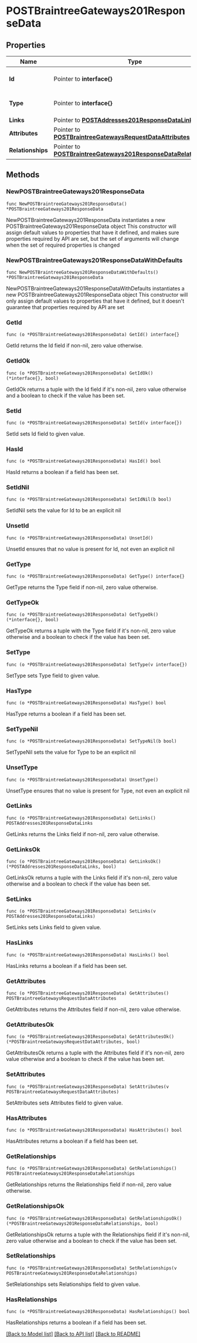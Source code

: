 # POSTBraintreeGateways201ResponseData

## Properties

Name | Type | Description | Notes
------------ | ------------- | ------------- | -------------
**Id** | Pointer to **interface{}** | The resource&#39;s id | [optional] 
**Type** | Pointer to **interface{}** | The resource&#39;s type | [optional] 
**Links** | Pointer to [**POSTAddresses201ResponseDataLinks**](POSTAddresses201ResponseDataLinks.md) |  | [optional] 
**Attributes** | Pointer to [**POSTBraintreeGatewaysRequestDataAttributes**](POSTBraintreeGatewaysRequestDataAttributes.md) |  | [optional] 
**Relationships** | Pointer to [**POSTBraintreeGateways201ResponseDataRelationships**](POSTBraintreeGateways201ResponseDataRelationships.md) |  | [optional] 

## Methods

### NewPOSTBraintreeGateways201ResponseData

`func NewPOSTBraintreeGateways201ResponseData() *POSTBraintreeGateways201ResponseData`

NewPOSTBraintreeGateways201ResponseData instantiates a new POSTBraintreeGateways201ResponseData object
This constructor will assign default values to properties that have it defined,
and makes sure properties required by API are set, but the set of arguments
will change when the set of required properties is changed

### NewPOSTBraintreeGateways201ResponseDataWithDefaults

`func NewPOSTBraintreeGateways201ResponseDataWithDefaults() *POSTBraintreeGateways201ResponseData`

NewPOSTBraintreeGateways201ResponseDataWithDefaults instantiates a new POSTBraintreeGateways201ResponseData object
This constructor will only assign default values to properties that have it defined,
but it doesn't guarantee that properties required by API are set

### GetId

`func (o *POSTBraintreeGateways201ResponseData) GetId() interface{}`

GetId returns the Id field if non-nil, zero value otherwise.

### GetIdOk

`func (o *POSTBraintreeGateways201ResponseData) GetIdOk() (*interface{}, bool)`

GetIdOk returns a tuple with the Id field if it's non-nil, zero value otherwise
and a boolean to check if the value has been set.

### SetId

`func (o *POSTBraintreeGateways201ResponseData) SetId(v interface{})`

SetId sets Id field to given value.

### HasId

`func (o *POSTBraintreeGateways201ResponseData) HasId() bool`

HasId returns a boolean if a field has been set.

### SetIdNil

`func (o *POSTBraintreeGateways201ResponseData) SetIdNil(b bool)`

 SetIdNil sets the value for Id to be an explicit nil

### UnsetId
`func (o *POSTBraintreeGateways201ResponseData) UnsetId()`

UnsetId ensures that no value is present for Id, not even an explicit nil
### GetType

`func (o *POSTBraintreeGateways201ResponseData) GetType() interface{}`

GetType returns the Type field if non-nil, zero value otherwise.

### GetTypeOk

`func (o *POSTBraintreeGateways201ResponseData) GetTypeOk() (*interface{}, bool)`

GetTypeOk returns a tuple with the Type field if it's non-nil, zero value otherwise
and a boolean to check if the value has been set.

### SetType

`func (o *POSTBraintreeGateways201ResponseData) SetType(v interface{})`

SetType sets Type field to given value.

### HasType

`func (o *POSTBraintreeGateways201ResponseData) HasType() bool`

HasType returns a boolean if a field has been set.

### SetTypeNil

`func (o *POSTBraintreeGateways201ResponseData) SetTypeNil(b bool)`

 SetTypeNil sets the value for Type to be an explicit nil

### UnsetType
`func (o *POSTBraintreeGateways201ResponseData) UnsetType()`

UnsetType ensures that no value is present for Type, not even an explicit nil
### GetLinks

`func (o *POSTBraintreeGateways201ResponseData) GetLinks() POSTAddresses201ResponseDataLinks`

GetLinks returns the Links field if non-nil, zero value otherwise.

### GetLinksOk

`func (o *POSTBraintreeGateways201ResponseData) GetLinksOk() (*POSTAddresses201ResponseDataLinks, bool)`

GetLinksOk returns a tuple with the Links field if it's non-nil, zero value otherwise
and a boolean to check if the value has been set.

### SetLinks

`func (o *POSTBraintreeGateways201ResponseData) SetLinks(v POSTAddresses201ResponseDataLinks)`

SetLinks sets Links field to given value.

### HasLinks

`func (o *POSTBraintreeGateways201ResponseData) HasLinks() bool`

HasLinks returns a boolean if a field has been set.

### GetAttributes

`func (o *POSTBraintreeGateways201ResponseData) GetAttributes() POSTBraintreeGatewaysRequestDataAttributes`

GetAttributes returns the Attributes field if non-nil, zero value otherwise.

### GetAttributesOk

`func (o *POSTBraintreeGateways201ResponseData) GetAttributesOk() (*POSTBraintreeGatewaysRequestDataAttributes, bool)`

GetAttributesOk returns a tuple with the Attributes field if it's non-nil, zero value otherwise
and a boolean to check if the value has been set.

### SetAttributes

`func (o *POSTBraintreeGateways201ResponseData) SetAttributes(v POSTBraintreeGatewaysRequestDataAttributes)`

SetAttributes sets Attributes field to given value.

### HasAttributes

`func (o *POSTBraintreeGateways201ResponseData) HasAttributes() bool`

HasAttributes returns a boolean if a field has been set.

### GetRelationships

`func (o *POSTBraintreeGateways201ResponseData) GetRelationships() POSTBraintreeGateways201ResponseDataRelationships`

GetRelationships returns the Relationships field if non-nil, zero value otherwise.

### GetRelationshipsOk

`func (o *POSTBraintreeGateways201ResponseData) GetRelationshipsOk() (*POSTBraintreeGateways201ResponseDataRelationships, bool)`

GetRelationshipsOk returns a tuple with the Relationships field if it's non-nil, zero value otherwise
and a boolean to check if the value has been set.

### SetRelationships

`func (o *POSTBraintreeGateways201ResponseData) SetRelationships(v POSTBraintreeGateways201ResponseDataRelationships)`

SetRelationships sets Relationships field to given value.

### HasRelationships

`func (o *POSTBraintreeGateways201ResponseData) HasRelationships() bool`

HasRelationships returns a boolean if a field has been set.


[[Back to Model list]](../README.md#documentation-for-models) [[Back to API list]](../README.md#documentation-for-api-endpoints) [[Back to README]](../README.md)


